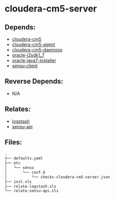 # cloudera-cm5-server

## Depends:

  -  [cloudera-cm5](/salt/cloudera-cm5)
  -  [cloudera-cm5-agent](/salt/cloudera-cm5-agent)
  -  [cloudera-cm5-daemons](/salt/cloudera-cm5-daemons)
  -  [oracle-j2sdk1\_7](/salt/oracle-j2sdk1_7)
  -  [oracle-java7-installer](/salt/oracle-java7-installer)
  -  [sensu-client](/salt/sensu-client)

## Reverse Depends:

  -  N/A

## Relates:

  -  [logstash](/salt/logstash)
  -  [sensu-api](/salt/sensu-api)

## Files:

```bash
.
├── defaults.yaml
├── etc
│   └── sensu
│       └── conf.d
│           └── checks-cloudera-cm5-server.json
├── init.sls
├── relate-logstash.sls
└── relate-sensu-api.sls
```
